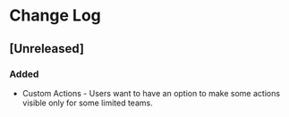 # Change Log

## [Unreleased]
### Added
- Custom Actions - Users want to have an option to make some actions visible only for some limited teams.
